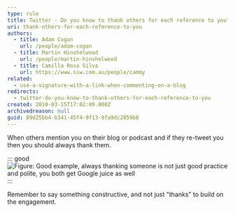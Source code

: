 ```yaml
---
type: rule
title: Twitter - Do you know to thank others for each reference to you?
uri: thank-others-for-each-reference-to-you
authors:
  - title: Adam Cogan
    url: /people/adam-cogan
  - title: Martin Hinshelwood
    url: /people/martin-hinshelwood
  - title: Camilla Rosa Silva
    url: https://www.ssw.com.au/people/cammy
related:
  - use-a-signature-with-a-link-when-commenting-on-a-blog
redirects:
  - twitter-do-you-know-to-thank-others-for-each-reference-to-you
created: 2010-03-15T17:02:09.000Z
archivedreason: null
guid: 89d25bb4-b341-45f4-9f13-9fa9dc2859b8
---
```

When others mention you on their blog or podcast and if they re-tweet you then you should always thank them.

<!--endintro-->

::: good
![Figure: Good example, always thanking someone is not just good practice and polite, you both get Google juice as well](twitter-thanks-reply.png)
:::

Remember to say something constructive, and not just "thanks" to build on the engagement.
